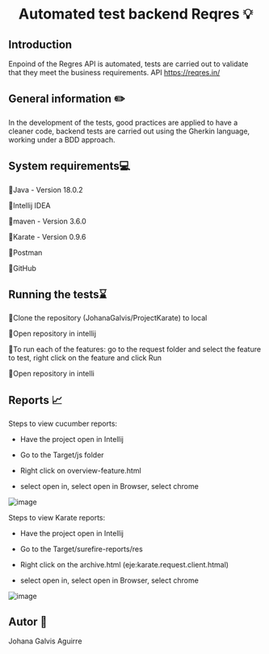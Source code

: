 <h1 align="center"> Automated test backend Reqres 💡</h1>

<h2>Introduction</h2>

Enpoind of the Regres API is automated, tests are carried out to validate that they meet the business requirements.
API https://reqres.in/

<h2>General information ✏️</h2>
In the development of the tests, good practices are applied to have a cleaner code, backend tests are carried out using the Gherkin language, working under a BDD approach.

<h2>System requirements💻</h2>

📌Java - Version 18.0.2

📌Intellij IDEA 

📌maven - Version 3.6.0

📌Karate - Version 0.9.6

📌Postman

📌GitHub

<h2>Running the tests⌛</h2>
💠Clone the repository (JohanaGalvis/ProjectKarate) to local

💠Open repository in intellij

💠To run each of the features: go to the request folder and select the feature to test, right click on the feature and click Run

💠Open repository in intelli

<h2>Reports 📈</h2>
Steps to view cucumber reports:

* Have the project open in Intellij

* Go to the Target/js folder

* Right click on overview-feature.html

* select open in, select open in Browser, select chrome
 
![image](https://user-images.githubusercontent.com/106351516/187291161-9fa06163-43a9-4bf9-a7e7-3bc3ea77e8e8.png)

Steps to view Karate reports:

* Have the project open in Intellij

* Go to the Target/surefire-reports/res

* Right click on the archive.html (eje:karate.request.client.htmal)

* select open in, select open in Browser, select chrome

![image](https://user-images.githubusercontent.com/106351516/187293210-eaa4ea91-1b3f-4a84-a398-1a38f5e0fd88.png)




<h2>Autor 👩</h2>
Johana Galvis Aguirre
